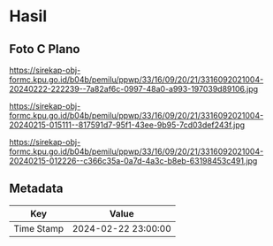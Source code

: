 # Hasil

## Foto C Plano

https://sirekap-obj-formc.kpu.go.id/b04b/pemilu/ppwp/33/16/09/20/21/3316092021004-20240222-222239--7a82af6c-0997-48a0-a993-197039d89106.jpg

https://sirekap-obj-formc.kpu.go.id/b04b/pemilu/ppwp/33/16/09/20/21/3316092021004-20240215-015111--817591d7-95f1-43ee-9b95-7cd03def243f.jpg

https://sirekap-obj-formc.kpu.go.id/b04b/pemilu/ppwp/33/16/09/20/21/3316092021004-20240215-012226--c366c35a-0a7d-4a3c-b8eb-63198453c491.jpg


## Metadata

| Key        | Value               |
| ---------- | ------------------- |
| Time Stamp | 2024-02-22 23:00:00 |




